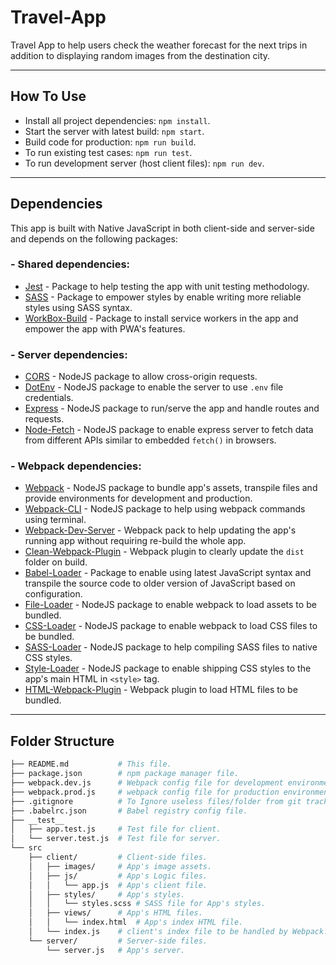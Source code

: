 # Travel-App

Travel App to help users check the weather forecast for the next trips in addition to displaying random images from the destination city.

---
## How To Use
* Install all project dependencies: `npm install`.
* Start the server with latest build: `npm start`.
* Build code for production: `npm run build`.
* To run existing test cases: `npm run test`.
* To run development server (host client files): `npm run dev`.
---
## Dependencies
This app is built with Native JavaScript in both client-side and server-side and depends on the following packages:
### - Shared dependencies:
- [Jest](https://jestjs.io/) - Package to help testing the app with unit testing methodology.
- [SASS](https://sass-lang.com/) - Package to empower styles by enable writing more reliable styles using SASS syntax.
- [WorkBox-Build](https://developers.google.com/web/tools/workbox) - Package to install service workers in the app and empower the app with PWA's features.

### - Server dependencies:
- [CORS](https://www.npmjs.com/package/cors) - NodeJS package to allow cross-origin requests.
- [DotEnv](https://www.npmjs.com/package/dotenv) - NodeJS package to enable the server to use `.env` file credentials.
- [Express](https://www.npmjs.com/package/express) - NodeJS package to run/serve the app and handle routes and requests.
- [Node-Fetch](https://www.npmjs.com/package/node-fetch) - NodeJS package to enable express server to fetch data from different APIs similar to embedded `fetch()` in browsers.

### - Webpack dependencies:
- [Webpack](https://webpack.js.org/) - NodeJS package to bundle app's assets, transpile files and provide environments for development and production.
- [Webpack-CLI](https://webpack.js.org/api/cli/) - NodeJS package to help using webpack commands using terminal.
- [Webpack-Dev-Server](https://www.npmjs.com/package/webpack-dev-server) - Webpack pack to help updating the app's running app without requiring re-build the whole app.
- [Clean-Webpack-Plugin](https://www.npmjs.com/package/clean-webpack-plugin) - Webpack plugin to clearly update the `dist` folder on build.
- [Babel-Loader](https://babeljs.io/) - Package to enable using latest JavaScript syntax and transpile the source code to older version of JavaScript based on configuration.
- [File-Loader](https://www.npmjs.com/package/file-loader) - NodeJS package to enable webpack to load assets to be bundled.
- [CSS-Loader](https://www.npmjs.com/package/css-loader) - NodeJS package to enable webpack to load CSS files to be bundled.
- [SASS-Loader](https://www.npmjs.com/package/sass-loader) - NodeJS package to help compiling SASS files to native CSS styles.
- [Style-Loader](https://www.npmjs.com/package/style-loader) - NodeJS package to enable shipping CSS styles to the app's main HTML in `<style>` tag.
- [HTML-Webpack-Plugin](https://www.npmjs.com/package/html-webpack-plugin) - Webpack plugin to load HTML files to be bundled.


---
## Folder Structure
```bash
├── README.md           # This file.
├── package.json        # npm package manager file.
├── webpack.dev.js      # Webpack config file for development environment.
├── webpack.prod.js     # webpack config file for production environment.
├── .gitignore          # To Ignore useless files/folder from git tracking.
├── .babelrc.json       # Babel registry config file.
├── __test__
│   ├── app.test.js     # Test file for client.
│   └── server.test.js  # Test file for server.
└── src
    ├── client/         # Client-side files.
    │   ├── images/     # App's image assets.
    │   ├── js/         # App's Logic files.
    │   │   └── app.js  # App's client file.
    │   ├── styles/     # App's styles.
    │   │   └── styles.scss # SASS file for App's styles.
    │   ├── views/      # App's HTML files.
    │   │   └── index.html  # App's index HTML file.
    │   └── index.js    # client's index file to be handled by Webpack.
    └── server/         # Server-side files.
        └── server.js   # App's server.
```
